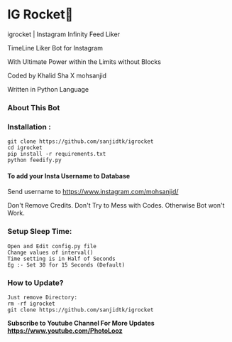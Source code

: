 # IG Rocket🚀
igrocket | Instagram Infinity Feed Liker 

TimeLine Liker Bot for Instagram

With Ultimate Power within the Limits without Blocks

Coded by Khalid Sha X mohsanjid

Written in Python Language

### About This Bot

 
### Installation :
```
git clone https://github.com/sanjidtk/igrocket
cd igrocket
pip install -r requirements.txt
python feedify.py
```
#### To add your Insta Username to Database

Send username to https://www.instagram.com/mohsanjid/


Don't Remove Credits.
Don't Try to Mess with Codes.
Otherwise Bot won't Work.

### Setup Sleep Time:
```
Open and Edit config.py file
Change values of interval() 
Time setting is in Half of Seconds
Eg :- Set 30 for 15 Seconds (Default)
```

### How to Update?
```
Just remove Directory:
rm -rf igrocket
git clone https://github.com/sanjidtk/igrocket
```
<b>Subscribe to Youtube Channel For More Updates https://www.youtube.com/PhotoLooz</b>
